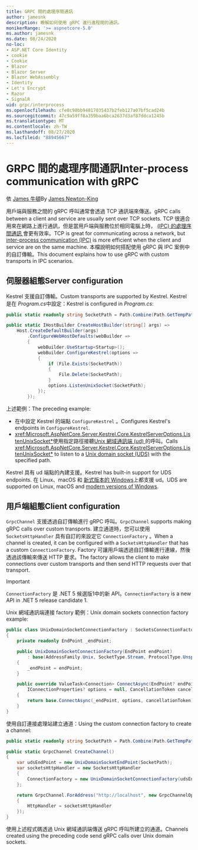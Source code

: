 ```yaml
---
title: GRPC 間的處理序間通訊
author: jamesnk
description: 瞭解如何使用 gRPC 進行進程間的通訊。
monikerRange: '>= aspnetcore-5.0'
ms.author: jamesnk
ms.date: 08/24/2020
no-loc:
- ASP.NET Core Identity
- cookie
- Cookie
- Blazor
- Blazor Server
- Blazor WebAssembly
- Identity
- Let's Encrypt
- Razor
- SignalR
uid: grpc/interprocess
ms.openlocfilehash: cfe8c98bb94817035437b2feb127a07bf5cad24b
ms.sourcegitcommit: 47c9a59ff8a359baa6bca2637d3af87ddca1245b
ms.translationtype: MT
ms.contentlocale: zh-TW
ms.lasthandoff: 08/27/2020
ms.locfileid: "88945667"
---
```

# <a name="inter-process-communication-with-grpc"></a><span data-ttu-id="fccbc-103">GRPC 間的處理序間通訊</span><span class="sxs-lookup"><span data-stu-id="fccbc-103">Inter-process communication with gRPC</span></span>

<span data-ttu-id="fccbc-104">依 [James 牛頓](https://twitter.com/jamesnk)</span><span class="sxs-lookup"><span data-stu-id="fccbc-104">By [James Newton-King](https://twitter.com/jamesnk)</span></span>

<span data-ttu-id="fccbc-105">用戶端與服務之間的 gRPC 呼叫通常會透過 TCP 通訊端來傳送。</span><span class="sxs-lookup"><span data-stu-id="fccbc-105">gRPC calls between a client and service are usually sent over TCP sockets.</span></span> <span data-ttu-id="fccbc-106">TCP 很適合用來在網路上進行通訊，但是當用戶端與服務位於相同電腦上時， [ (IPC) 的處理序間通訊 ](https://wikipedia.org/wiki/Inter-process_communication) 會更有效率。</span><span class="sxs-lookup"><span data-stu-id="fccbc-106">TCP is great for communicating across a network, but [inter-process communication (IPC)](https://wikipedia.org/wiki/Inter-process_communication) is more efficient when the client and service are on the same machine.</span></span> <span data-ttu-id="fccbc-107">本檔說明如何搭配使用 gRPC 與 IPC 案例中的自訂傳輸。</span><span class="sxs-lookup"><span data-stu-id="fccbc-107">This document explains how to use gRPC with custom transports in IPC scenarios.</span></span>

## <a name="server-configuration"></a><span data-ttu-id="fccbc-108">伺服器組態</span><span class="sxs-lookup"><span data-stu-id="fccbc-108">Server configuration</span></span>

<span data-ttu-id="fccbc-109">Kestrel 支援自訂傳輸。</span><span class="sxs-lookup"><span data-stu-id="fccbc-109">Custom transports are supported by Kestrel.</span></span> <span data-ttu-id="fccbc-110">Kestrel 是在 *Program.cs*中設定：</span><span class="sxs-lookup"><span data-stu-id="fccbc-110">Kestrel is configured in *Program.cs*:</span></span>

```csharp
public static readonly string SocketPath = Path.Combine(Path.GetTempPath(), "socket.tmp");

public static IHostBuilder CreateHostBuilder(string[] args) =>
    Host.CreateDefaultBuilder(args)
        .ConfigureWebHostDefaults(webBuilder =>
        {
            webBuilder.UseStartup<Startup>();
            webBuilder.ConfigureKestrel(options =>
            {
                if (File.Exists(SocketPath))
                {
                    File.Delete(SocketPath);
                }
                options.ListenUnixSocket(SocketPath);
            });
        });
```

<span data-ttu-id="fccbc-111">上述範例：</span><span class="sxs-lookup"><span data-stu-id="fccbc-111">The preceding example:</span></span>

* <span data-ttu-id="fccbc-112">在中設定 Kestrel 的端點 `ConfigureKestrel` 。</span><span class="sxs-lookup"><span data-stu-id="fccbc-112">Configures Kestrel's endpoints in `ConfigureKestrel`.</span></span>
* <span data-ttu-id="fccbc-113"><xref:Microsoft.AspNetCore.Server.Kestrel.Core.KestrelServerOptions.ListenUnixSocket*>使用指定路徑接聽[Unix 網域通訊端 (ud) ](https://en.wikipedia.org/wiki/Unix_domain_socket)的呼叫。</span><span class="sxs-lookup"><span data-stu-id="fccbc-113">Calls <xref:Microsoft.AspNetCore.Server.Kestrel.Core.KestrelServerOptions.ListenUnixSocket*> to listen to a [Unix domain socket (UDS)](https://en.wikipedia.org/wiki/Unix_domain_socket) with the specified path.</span></span>

<span data-ttu-id="fccbc-114">Kestrel 具有 ud 端點的內建支援。</span><span class="sxs-lookup"><span data-stu-id="fccbc-114">Kestrel has built-in support for UDS endpoints.</span></span> <span data-ttu-id="fccbc-115">在 Linux、macOS 和 [新式版本的 Windows](https://devblogs.microsoft.com/commandline/af_unix-comes-to-windows/)上都支援 ud。</span><span class="sxs-lookup"><span data-stu-id="fccbc-115">UDS are supported on Linux, macOS and [modern versions of Windows](https://devblogs.microsoft.com/commandline/af_unix-comes-to-windows/).</span></span>

## <a name="client-configuration"></a><span data-ttu-id="fccbc-116">用戶端組態</span><span class="sxs-lookup"><span data-stu-id="fccbc-116">Client configuration</span></span>

<span data-ttu-id="fccbc-117">`GrpcChannel` 支援透過自訂傳輸進行 gRPC 呼叫。</span><span class="sxs-lookup"><span data-stu-id="fccbc-117">`GrpcChannel` supports making gRPC calls over custom transports.</span></span> <span data-ttu-id="fccbc-118">建立通道時，您可以使用 `SocketsHttpHandler` 具有自訂的來設定它 `ConnectionFactory` 。</span><span class="sxs-lookup"><span data-stu-id="fccbc-118">When a channel is created, it can be configured with a `SocketsHttpHandler` that has a custom `ConnectionFactory`.</span></span> <span data-ttu-id="fccbc-119">Factory 可讓用戶端透過自訂傳輸進行連線，然後透過該傳輸來傳送 HTTP 要求。</span><span class="sxs-lookup"><span data-stu-id="fccbc-119">The factory allows the client to make connections over custom transports and then send HTTP requests over that transport.</span></span>

> [!IMPORTANT]
> <span data-ttu-id="fccbc-120">`ConnectionFactory` 是 .NET 5 候選版1中的新 API。</span><span class="sxs-lookup"><span data-stu-id="fccbc-120">`ConnectionFactory` is a new API in .NET 5 release candidate 1.</span></span>

<span data-ttu-id="fccbc-121">Unix 網域通訊端連接 factory 範例：</span><span class="sxs-lookup"><span data-stu-id="fccbc-121">Unix domain sockets connection factory example:</span></span>

```csharp
public class UnixDomainSocketConnectionFactory : SocketsConnectionFactory
{
    private readonly EndPoint _endPoint;

    public UnixDomainSocketConnectionFactory(EndPoint endPoint)
        : base(AddressFamily.Unix, SocketType.Stream, ProtocolType.Unspecified)
    {
        _endPoint = endPoint;
    }

    public override ValueTask<Connection> ConnectAsync(EndPoint? endPoint,
        IConnectionProperties? options = null, CancellationToken cancellationToken = default)
    {
        return base.ConnectAsync(_endPoint, options, cancellationToken);
    }
}
```

<span data-ttu-id="fccbc-122">使用自訂連接處理站建立通道：</span><span class="sxs-lookup"><span data-stu-id="fccbc-122">Using the custom connection factory to create a channel:</span></span>

```csharp
public static readonly string SocketPath = Path.Combine(Path.GetTempPath(), "socket.tmp");

public static GrpcChannel CreateChannel()
{
    var udsEndPoint = new UnixDomainSocketEndPoint(SocketPath);
    var socketsHttpHandler = new SocketsHttpHandler
    {
        ConnectionFactory = new UnixDomainSocketConnectionFactory(udsEndPoint)
    };

    return GrpcChannel.ForAddress("http://localhost", new GrpcChannelOptions
    {
        HttpHandler = socketsHttpHandler
    });
}
```

<span data-ttu-id="fccbc-123">使用上述程式碼透過 Unix 網域通訊端傳送 gRPC 呼叫所建立的通道。</span><span class="sxs-lookup"><span data-stu-id="fccbc-123">Channels created using the preceding code send gRPC calls over Unix domain sockets.</span></span>
